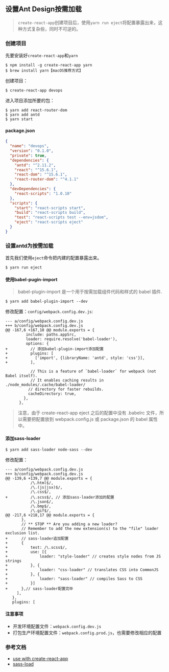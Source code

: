 ## 设置Ant Design按需加载
> `create-react-app`创建项目后，使用`yarn run eject`将配置暴露出来，这种方式复杂些，同时不可逆的。

### 创建项目

先要安装好`create-react-app`和`yarn`

```
$ npm install -g create-react-app yarn
$ brew install yarn【macOS推荐方式】
```
创建项目：

```
$ create-react-app devops
```
进入项目添加所要的包：

```
$ yarn add react-router-dom
$ yarn add antd
$ yarn start
```

#### package.json

```json
{
  "name": "devops",
  "version": "0.1.0",
  "private": true,
  "dependencies": {
    "antd": "^2.11.2",
    "react": "^15.6.1",
    "react-dom": "^15.6.1",
    "react-router-dom": "^4.1.1"
  },
  "devDependencies": {
    "react-scripts": "1.0.10"
  },
  "scripts": {
    "start": "react-scripts start",
    "build": "react-scripts build",
    "test": "react-scripts test --env=jsdom",
    "eject": "react-scripts eject"
  }
}
```

### 设置antd为按需加载
首先我们使用`eject`命令把内建的配置暴露出来。

```
$ yarn run eject
```

#### 使用babel-pugin-import
> babel-plugin-import 是一个用于按需加载组件代码和样式的 babel 插件.

```
$ yarn add babel-plugin-import --dev
```
修改配置：`config/webpack.config.dev.js`:

```
--- a/config/webpack.config.dev.js
+++ b/config/webpack.config.dev.js
@@ -167,6 +167,10 @@ module.exports = {
         include: paths.appSrc,
         loader: require.resolve('babel-loader'),
         options: {
+          // 添加babel-plugin-import添加配置
+          plugins: [
+            ['import', {libraryName: 'antd', style: 'css'}],
+          ],

           // This is a feature of `babel-loader` for webpack (not Babel itself).
           // It enables caching results in ./node_modules/.cache/babel-loader/
          // directory for faster rebuilds.
          cacheDirectory: true,
        },
      },
```
> 注意，由于 create-react-app eject 之后的配置中没有 .babelrc 文件，所以需要把配置放到 webpack.config.js 或 package.json 的 babel 属性中。

#### 添加sass-loader

```
$ yarn add sass-loader node-sass --dev
```

修改配置：

```
--- a/config/webpack.config.dev.js
+++ b/config/webpack.config.dev.js
@@ -139,6 +139,7 @@ module.exports = {
           /\.html$/,
           /\.(js|jsx)$/,
           /\.css$/,
+          /\.scss$/, // 添加sass-loader添加的配置
           /\.json$/,
           /\.bmp$/,
           /\.gif$/,
@@ -217,6 +218,17 @@ module.exports = {
       },
       // ** STOP ** Are you adding a new loader?
       // Remember to add the new extension(s) to the "file" loader exclusion list.
+      // sass-loader追加配置
+      {
+          test: /\.scss$/,
+          use: [{
+              loader: "style-loader" // creates style nodes from JS strings
+          }, {
+              loader: "css-loader" // translates CSS into CommonJS
+          }, {
+              loader: "sass-loader" // compiles Sass to CSS
+          }]
+      },// sass-loader配置完毕
     ],
   },
   plugins: [
```
#### 注意事项
- 开发环境配置文件：`webpack.config.dev.js`
- 打包生产环境配置文件：`webpack.config.prod.js`，也需要修改相应的配置

### 参考文档
- [use with create-react-app](https://ant.design/docs/react/use-with-create-react-app-cn)
- [sass-load](https://www.npmjs.com/package/sass-loader)

